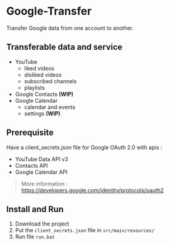 # Google-Transfer
Transfer Google data from one account to another.

## Transferable data and service
* YouTube
    * liked videos
    * disliked videos
    * subscribed channels
    * playlists
* Google Contacts **(WIP)**
* Google Calendar
    * calendar and events 
    * settings **(WIP)**

## Prerequisite
Have a client_secrets.json file for Google OAuth 2.0 with apis :
- YouTube Data API v3
- Contacts API
- Google Calendar API
> More information : https://developers.google.com/identity/protocols/oauth2

## Install and Run
1. Download the project
2. Put the `client_secrets.json` file in `src/main/resources/`
3. Run file `run.bat`
